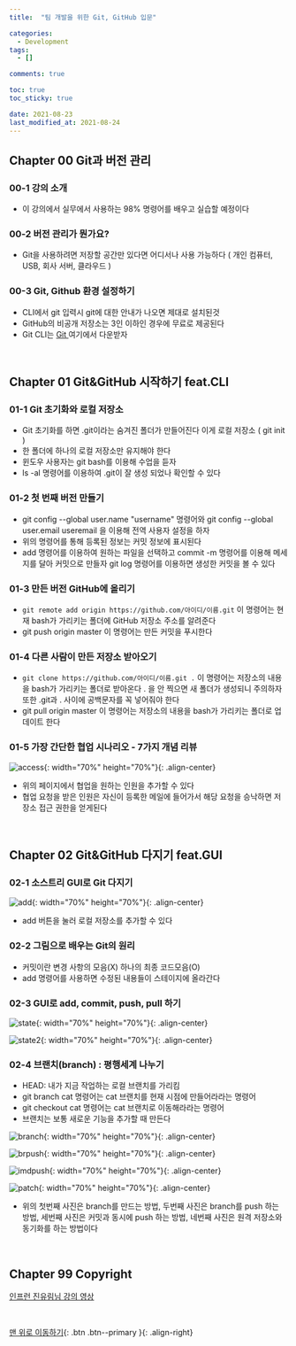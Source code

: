 ```yaml
---
title:  "팀 개발을 위한 Git, GitHub 입문" 

categories:
  - Development
tags:
  - []

comments: true

toc: true
toc_sticky: true

date: 2021-08-23
last_modified_at: 2021-08-24
---
```


## Chapter 00 Git과 버전 관리

### 00-1 강의 소개
- 이 강의에서 실무에서 사용하는 98% 명령어를 배우고 실습할 예정이다

### 00-2 버전 관리가 뭔가요?
- Git을 사용하려면 저장할 공간만 있다면 어디서나 사용 가능하다 ( 개인 컴퓨터, USB, 회사 서버, 클라우드 )

### 00-3 Git, Github 환경 설정하기
- CLI에서 git 입력시 git에 대한 안내가 나오면 제대로 설치된것
- GitHub의 비공개 저장소는 3인 이하인 경우에 무료로 제공된다
- Git CLI는 [ Git ](https://git-scm.com) 여기에서 다운받자

<br>

## Chapter 01 Git&GitHub 시작하기 feat.CLI

### 01-1 Git 초기화와 로컬 저장소
- Git 초기화를 하면 .git이라는 숨겨진 폴더가 만들어진다 이게 로컬 저장소 ( git init )
- 한 폴더에 하나의 로컬 저장소만 유지해야 한다
- 윈도우 사용자는 git bash를 이용해 수업을 듣자
- ls -al 명령어를 이용하여 .git이 잘 생성 되었나 확인할 수 있다

### 01-2 첫 번째 버전 만들기
- git config --global user.name "username" 명령어와 git config --global user.email useremail 을 이용해 전역 사용자 설정을 하자
- 위의 명령어를 통해 등록된 정보는 커밋 정보에 표시된다
- add 명령어를 이용하여 원하는 파일을 선택하고 commit -m 명령어를 이용해 메세지를 달아 커밋으로 만들자 git log 명령어를 이용하면 생성한 커밋을 볼 수 있다

### 01-3 만든 버전 GitHub에 올리기
- `git remote add origin https://github.com/아이디/이름.git` 이 명령어는 현재 bash가 가리키는 폴더에 GitHub 저장소 주소를 알려준다
- git push origin master 이 명령어는 만든 커밋을 푸시한다

### 01-4 다른 사람이 만든 저장소 받아오기
- `git clone https://github.com/아이디/이름.git .` 이 명령어는 저장소의 내용을 bash가 가리키는 폴더로 받아온다 . 을 안 찍으면 새 폴더가 생성되니 주의하자 또한 .git과 . 사이에 공백문자를 꼭 넣어줘야 한다
- git pull origin master 이 명령어는 저장소의 내용을 bash가 가리키는 폴더로 업데이트 한다

### 01-5 가장 간단한 협업 시나리오 - 7가지 개념 리뷰

![access](https://user-images.githubusercontent.com/80055816/130560343-8cc57ad2-4514-4728-93ab-cfb2ee7d7562.PNG){: width="70%" height="70%"}{: .align-center}

- 위의 페이지에서 협업을 원하는 인원을 추가할 수 있다
- 협업 요청을 받은 인원은 자신이 등록한 메일에 들어가서 해당 요청을 승낙하면 저장소 접근 권한을 얻게된다

<br>

## Chapter 02 Git&GitHub 다지기 feat.GUI

### 02-1 소스트리 GUI로 Git 다지기

![add](https://user-images.githubusercontent.com/80055816/130737084-87c1fc4c-c306-460b-a8e8-468587323209.PNG){: width="70%" height="70%"}{: .align-center}

- add 버튼을 눌러 로컬 저장소를 추가할 수 있다

### 02-2 그림으로 배우는 Git의 원리
- 커밋이란 변경 사항의 모음(X) 하나의 최종 코드모음(O)
- add 명령어를 사용하면 수정된 내용들이 스테이지에 올라간다

### 02-3 GUI로 add, commit, push, pull 하기

![state](https://user-images.githubusercontent.com/80055816/130782930-a37bc63f-35f8-47f4-b515-808f9e32251f.PNG){: width="70%" height="70%"}{: .align-center}

![state2](https://user-images.githubusercontent.com/80055816/130782964-07c306ae-ff4c-48ef-a334-8598d61a0d31.PNG){: width="70%" height="70%"}{: .align-center}

### 02-4 브랜치(branch) : 평행세계 나누기
- HEAD: 내가 지금 작업하는 로컬 브랜치를 가리킴
- git branch cat 명령어는 cat 브랜치를 현재 시점에 만들어라라는 명령어
- git checkout cat 명령어는 cat 브랜치로 이동해라라는 명령어
- 브랜치는 보통 새로운 기능을 추가할 때 만든다

![branch](https://user-images.githubusercontent.com/80055816/130932730-412a8207-9ad8-4c27-b9e6-8d8b64409809.PNG){: width="70%" height="70%"}{: .align-center}

![brpush](https://user-images.githubusercontent.com/80055816/130932769-88f1216c-2236-48e9-a0c4-85186a8f149c.PNG){: width="70%" height="70%"}{: .align-center}

![imdpush](https://user-images.githubusercontent.com/80055816/130932810-e339aa90-98ca-43b1-9bfa-9da0111a462c.PNG){: width="70%" height="70%"}{: .align-center}

![patch](https://user-images.githubusercontent.com/80055816/130932864-be210d63-4c7a-4d03-ae42-78f68de5fbf0.PNG){: width="70%" height="70%"}{: .align-center}

- 위의 첫번째 사진은 branch를 만드는 방법, 두번째 사진은 branch를 push 하는 방법, 세번째 사진은 커밋과 동시에 push 하는 방법, 네번째 사진은 원격 저장소와 동기화를 하는 방법이다

<br>

## Chapter 99 Copyright

[ 인프런 진유림님 강의 영상 ](https://www.inflearn.com/course/%ED%8C%80%EA%B0%9C%EB%B0%9C-%EA%B9%83-%EA%B9%83%ED%97%88%EB%B8%8C/dashboard)

<br>

[맨 위로 이동하기](#){: .btn .btn--primary }{: .align-right}